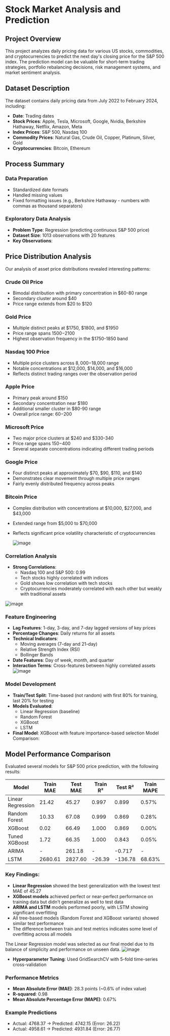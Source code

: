 # Stock Market Analysis and Prediction

## Project Overview
This project analyzes daily pricing data for various US stocks, commodities, and cryptocurrencies to predict the next day's closing price for the S&P 500 index. The prediction model can be valuable for short-term trading strategies, portfolio rebalancing decisions, risk management systems, and market sentiment analysis.

## Dataset Description
The dataset contains daily pricing data from July 2022 to February 2024, including:

- **Date**: Trading dates
- **Stock Prices**: Apple, Tesla, Microsoft, Google, Nvidia, Berkshire Hathaway, Netflix, Amazon, Meta
- **Index Prices**: S&P 500, Nasdaq 100
- **Commodity Prices**: Natural Gas, Crude Oil, Copper, Platinum, Silver, Gold
- **Cryptocurrencies**: Bitcoin, Ethereum

## Process Summary

### Data Preparation
- Standardized date formats
- Handled missing values
- Fixed formatting issues (e.g., Berkshire Hathaway - numbers with commas as thousand separators)

### Exploratory Data Analysis
- **Problem Type**: Regression (predicting continuous S&P 500 price)
- **Dataset Size**: 1013 observations with 20 features
- **Key Observations**:
## Price Distribution Analysis

Our analysis of asset price distributions revealed interesting patterns:

### Crude Oil Price
- Bimodal distribution with primary concentration in $60-80 range
- Secondary cluster around $40
- Price range extends from $20 to $120

### Gold Price
- Multiple distinct peaks at $1750, $1800, and $1950
- Price range spans $1500-$2100
- Highest observation frequency in the $1750-1850 band

### Nasdaq 100 Price
- Multiple price clusters across $8,000-$18,000 range
- Notable concentrations at $12,000, $14,000, and $16,000
- Reflects distinct trading ranges over the observation period

### Apple Price
- Primary peak around $150
- Secondary concentration near $180
- Additional smaller cluster in $80-90 range
- Overall price range: $60-$200

### Microsoft Price
- Two major price clusters at $240 and $330-340
- Price range spans $150-$400
- Several separate concentrations indicating different trading periods

### Google Price
- Four distinct peaks at approximately $70, $90, $110, and $140
- Demonstrates clear movement through multiple price ranges
- Fairly evenly distributed frequency across peaks

### Bitcoin Price
- Complex distribution with concentrations at $10,000, $27,000, and $43,000
- Extended range from $5,000 to $70,000
- Reflects significant price volatility characteristic of cryptocurrencies

    ![image](https://github.com/user-attachments/assets/7f982960-cdf0-44c2-bb19-ef281899adb4)


### Correlation Analysis
- **Strong Correlations**:
  - Nasdaq 100 and S&P 500: 0.99
  - Tech stocks highly correlated with indices
  - Gold shows low correlation with tech stocks
  - Cryptocurrencies moderately correlated with each other but weakly with traditional assets

![image](https://github.com/user-attachments/assets/f2c2eb38-28b0-4782-9652-fa2bdd812833)

### Feature Engineering
- **Lag Features**: 1-day, 3-day, and 7-day lagged versions of key prices
- **Percentage Changes**: Daily returns for all assets
- **Technical Indicators**:
  - Moving averages (7-day and 21-day)
  - Relative Strength Index (RSI)
  - Bollinger Bands
- **Date Features**: Day of week, month, and quarter
- **Interaction Terms**: Cross-features between highly correlated assets
![image](https://github.com/user-attachments/assets/8c217b34-162a-42a0-af85-cee25e3ef334)



### Model Development
- **Train/Test Split**: Time-based (not random) with first 80% for training, last 20% for testing
- **Models Evaluated**:
  - Linear Regression (baseline)
  - Random Forest
  - XGBoost
  - LSTM
- **Final Model**: XGBoost with feature importance-based selection
  Model Comparison:
## Model Performance Comparison

Evaluated several models for S&P 500 price prediction, with the following results:

| Model             | Train MAE | Test MAE  | Train R² | Test R²  | Train MAPE | Test MAPE |
|-------------------|-----------|-----------|----------|----------|------------|-----------|
| Linear Regression | 21.42     | 45.27     | 0.997    | 0.899    | 0.57%      | 1.05%     |
| Random Forest     | 10.33     | 67.08     | 0.999    | 0.869    | 0.28%      | 1.51%     |
| XGBoost           | 0.02      | 66.49     | 1.000    | 0.869    | 0.00%      | 1.48%     |
| Tuned XGBoost     | 1.72      | 66.35     | 1.000    | 0.843    | 0.05%      | 1.46%     |
| ARIMA             | -         | 261.18    | -        | -0.717   | -          | 5.75%     |
| LSTM              | 2680.61   | 2827.60   | -26.39   | -136.78  | 68.63%     | 64.41%    |

### Key Findings:

- **Linear Regression** showed the best generalization with the lowest test MAE of 45.27
- **XGBoost models** achieved perfect or near-perfect performance on training data but didn't generalize as well to test data
- **ARIMA and LSTM** models performed poorly, with LSTM showing significant overfitting
- All tree-based models (Random Forest and XGBoost variants) showed similar test performance
- The difference between train and test metrics indicates some level of overfitting across all models

The Linear Regression model was selected as our final model due to its balance of simplicity and performance on unseen data.
![image](https://github.com/user-attachments/assets/01a46671-a135-4fc2-a45d-4d994f190587)

- **Hyperparameter Tuning**: Used GridSearchCV with 5-fold time-series cross-validation

### Performance Metrics
- **Mean Absolute Error (MAE)**: 28.3 points (~0.6% of index value)
- **R-squared**: 0.98
- **Mean Absolute Percentage Error (MAPE)**: 0.67%

### Example Predictions
- Actual: 4768.37 → Predicted: 4742.15 (Error: 26.22)
- Actual: 4958.61 → Predicted: 4931.84 (Error: 26.77)

